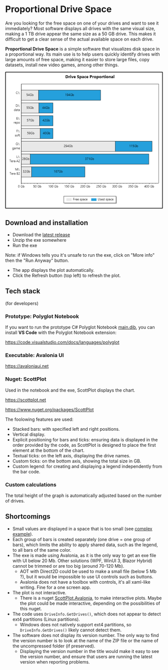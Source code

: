 # Proportional Drive Space
Are you looking for the free space on one of your drives and want to see it immediately?
Most software displays all drives with the same visual size, making a 1 TB drive appear the same size as a 50 GB drive. This makes it difficult to get a clear sense of the actual available space on each drive.

**Proportional Drive Space** is a simple software that visualizes disk space in a proportional way. Its main use is to help users quickly identify drives with large amounts of free space, making it easier to store large files, copy datasets, install new video games, among other things.

![](image/clean.png)

## Download and installation

* Download the [latest release](https://github.com/marckruzik/Proportional_Drive_Space/releases)
* Unzip the exe somewhere
* Run the exe

Note: if Windows tells you it's unsafe to run the exe, click on "More info" then the "Run Anyway" button.

* The app displays the plot automatically.
* Click the Refresh button (top left) to refresh the plot.

## Tech stack

(for developers)

### Prototype: Polyglot Notebook
If you want to run the prototype C# Polyglot Notebook [main.dib](./main.dib), you can install **VS Code** with the Polyglot Notebook extension:

https://code.visualstudio.com/docs/languages/polyglot

### Executable: Avalonia UI

https://avaloniaui.net

### Nuget: ScottPlot
Used in the notebook and the exe, ScottPlot displays the chart.

https://scottplot.net

https://www.nuget.org/packages/ScottPlot

The foolowing features are used:

* Stacked bars: with specified left and right positions.
* Vertical display.
* Explicit positioning for bars and ticks: ensuring data is displayed in the order provided by the code, as ScottPlot is designed to place the first element at the bottom of the chart.
* Textual ticks: on the left axis, displaying the drive names.
* Custom ticks: on the bottom axis, showing the total size in GB.
* Custom legend: for creating and displaying a legend independently from the bar code.

### Custom calculations
The total height of the graph is automatically adjusted based on the number of drives.

## Shortcomings
* Small values are displayed in a space that is too small (see [complex example](image/complex.png)).
* Each group of bars is created separately (one drive = one group of bars), which limits the ability to apply shared data, such as the legend, to all bars of the same color.
* The exe is made using Avalonia, as it is the only way to get an exe file with UI below 20 Mb. Other solutions (WPF, WinUI 3, Blazor Hybrid) cannot be trimmed or are too big (around 70-120 Mb).
  * AOT with Direct2D could be used to make a small file (below 5 Mb ?), but it would be impossible to use UI controls such as buttons.
  * Avalonia does not have a toolbox with controls, it's all xaml-like writing. Fine for a one screen app.
* The plot is not interactive.
  * There is a nuget [ScottPlot.Avalonia](https://www.nuget.org/packages/ScottPlot.Avalonia), to make interactive plots. Maybe the plot could be made interactive, depending on the possibilities of this nuget.
* The code uses `DriveInfo.GetDrives()`, which does not appear to detect ext4 partitions (Linux partitions).
  * Windows does not natively support ext4 partitions, so `DriveInfo.GetDrives()` likely cannot detect them.
* The software does not display its version number. The only way to find the version number is to look at the name of the ZIP file or the name of the uncompressed folder (if preserved).
  * Displaying the version number in the title would make it easy to see the version number, and ensure that users are running the latest version when reporting problems.
